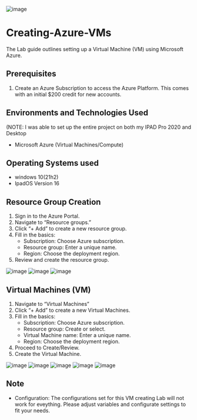 ![image](https://github.com/Richan21/Creating-Azure-VMs/assets/153684298/138c0f09-ef88-4935-8546-39ed71ab07b1)

<h1>Creating-Azure-VMs</h1>
The Lab guide outlines setting up a Virtual Machine (VM) using Microsoft Azure.<br />


## Prerequisites
1. Create an Azure Subscription to access the Azure Platform. This comes with an initial $200 credit for new accounts.

<h2>Environments and Technologies Used</h2>
(NOTE: I was able to set up the entire project on both my IPAD Pro 2020 and Desktop

- Microsoft Azure (Virtual Machines/Compute)

<h2>Operating Systems used</h2>

- windows 10(21h2)
- IpadOS Version 16

## Resource Group Creation
1. Sign in to the Azure Portal.
2. Navigate to “Resource groups.”
3. Click “+ Add” to create a new resource group.
4. Fill in the basics:
   - Subscription: Choose Azure subscription.
   - Resource group: Enter a unique name.
   - Region: Choose the deployment region.
5. Review and create the resource group.

![image](https://github.com/Richan21/How-to-Implement-a-SOC-in-AZURE/assets/153684298/793d928e-f636-43bc-8f46-b61191a2fe94)
![image](https://github.com/Richan21/How-to-Implement-a-SOC-in-AZURE/assets/153684298/8208fb19-952d-4345-bc71-26c79d74b0b7)
![image](https://github.com/Richan21/How-to-Implement-a-SOC-in-AZURE/assets/153684298/0fd5d018-52c9-45fa-91b1-4dd2d4c805d7)

## Virtual Machines (VM)
1. Navigate to “Virtual Machines”
2. Click “+ Add” to create a new Virtual Machines.
3. Fill in the basics:
   - Subscription: Choose Azure subscription.
   - Resource group: Create or select.
   - Virtual Machine name: Enter a unique name.
   - Region: Choose the deployment region.
4. Proceed to Create/Review.
6. Create the Virtual Machine.

![image](https://github.com/Richan21/How-to-Implement-a-SOC-in-AZURE/assets/153684298/3a2baf83-9253-4cda-810c-638bb234791c)
![image](https://github.com/Richan21/How-to-Implement-a-SOC-in-AZURE/assets/153684298/6f0ceddc-a6a9-4575-b856-4761ed5a5ea0)
![image](https://github.com/Richan21/How-to-Implement-a-SOC-in-AZURE/assets/153684298/86d47af9-28ed-4f5e-8a35-af6967915736)
![image](https://github.com/Richan21/How-to-Implement-a-SOC-in-AZURE/assets/153684298/d023c5c1-b66f-4317-ba99-851b2891776f)
![image](https://github.com/Richan21/How-to-Implement-a-SOC-in-AZURE/assets/153684298/726c6b5a-c4dc-4e49-ab78-d130428e5d8c)

## Note
- Configuration: The configurations set for this VM creating Lab will not work for eveything. Please adjust variables and configurate settings to fit your needs.
  
